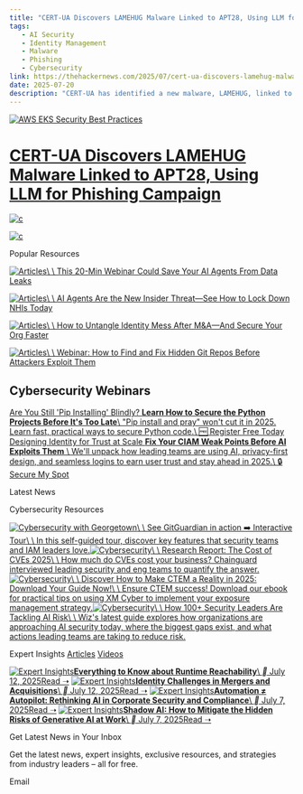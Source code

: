 ```yaml
---
title: "CERT-UA Discovers LAMEHUG Malware Linked to APT28, Using LLM for Phishing Campaign"
tags:
   - AI Security
   - Identity Management
   - Malware
   - Phishing
   - Cybersecurity
link: https://thehackernews.com/2025/07/cert-ua-discovers-lamehug-malware.html
date: 2025-07-20
description: "CERT-UA has identified a new malware, LAMEHUG, linked to APT28, which utilizes an LLM (Large Language Model) to execute sophisticated phishing campaigns. This development highlights the growing sophistication of cyber threat actors and the integration of AI in malware operations, raising concerns about the potential for more targeted and convincing attacks. Organizations must adapt their cybersecurity strategies to include AI threat vectors and enhance their defenses against these evolving tactics. The implications are significant for phishing resistance and AI governance in cybersecurity frameworks."
---
```


[![AWS EKS Security Best Practices](https://blogger.googleusercontent.com/img/b/R29vZ2xl/AVvXsEgND4mfZIflUFe0NNTxlkCIzBbduJWfmWZnEj6JZZt1XXZgvhCtLVAXPwoypwgupKOOM9xsEJ8A0NevTw64gwPCGhUL3H89gCjQbydEYacwxWZNFvCZbUHv_FVoyHzGqHQn1DxI_FdoTEThb-gcvPj1mBJwnRjaiOqJYPfz4gDrldq0JkEfTn5syXUGXUug/s729-e100/z-d.jpg)](https://thehackernews.uk/ai-security-2025-header-d)

# [CERT-UA Discovers LAMEHUG Malware Linked to APT28, Using LLM for Phishing Campaign](https://thehackernews.com/2025/07/cert-ua-discovers-lamehug-malware.html)

[![c](https://blogger.googleusercontent.com/img/b/R29vZ2xl/AVvXsEicm9EY5Hj_0xFQ87jsgQLVzozxzxGfjWkPFzFSjpfZOoa90N1EfWSzYzTKADH2ruFM24pccOG9GA7aFePRYlusQcJuODEHBjhficADn6F1XZoHPX6_-12q-mcBMg-f8mSpDcyHwSsLXxtSS9ZqJIEmu-PnIfkAaD8yvn41vm19skIQYCaj6x97n9VXqXRD/s300-e100/wiz.png)](https://thehackernews.uk/wiz-ciso-board-template)

[![c](https://blogger.googleusercontent.com/img/b/R29vZ2xl/AVvXsEgc6dVSV_bYIYdqUIgTNQ7SXNrhyphenhyphenmULB4NmX8DAG4FQtTsOn4MOmyvLQUYOgkJ9Eim1q4kKz20hiToPAet1iUxNItT2vDj8QAolf3LX8TzW4EzZ7dHPQrWTNBlpaYmI6Z6bU-dFVHZUKwKz-kFmbRHZYu3IEABKlS51tWwf-z8oMh4iuQwnUqWf6WwyuP3J/s300-e100/zz-2-m.jpg)](https://thehackernews.uk/better-security-side)

Popular Resources

[![Articles](<Base64-Image-Removed>)\\
\\
This 20-Min Webinar Could Save Your AI Agents From Data Leaks](https://thehackernews.uk/beyond-secure-ai-webinar)

[![Articles](<Base64-Image-Removed>)\\
\\
AI Agents Are the New Insider Threat—See How to Lock Down NHIs Today](https://thehackernews.uk/non-human-ai-security)

[![Articles](<Base64-Image-Removed>)\\
\\
How to Untangle Identity Mess After M&A—And Secure Your Org Faster](https://thehackernews.uk/oneidentity-m-a-strategies)

[![Articles](<Base64-Image-Removed>)\\
\\
Webinar: How to Find and Fix Hidden Git Repos Before Attackers Exploit Them](https://thehackernews.uk/cyber-pulse-git-webinar)

## Cybersecurity Webinars

[Are You Still 'Pip Installing' Blindly? **Learn How to Secure the Python Projects Before It's Too Late**\\
"Pip install and pray" won't cut it in 2025. Learn fast, practical ways to secure Python code.\\
🆓 Register Free Today](https://thehacker.news/safeguarding-python-supply-chain?source=below) [Designing Identity for Trust at Scale **Fix Your CIAM Weak Points Before AI Exploits Them** \\
We'll unpack how leading teams are using AI, privacy-first design, and seamless logins to earn user trust and stay ahead in 2025.\\
🔒 Secure My Spot](https://thehacker.news/ai-customer-identity?source=below)

Latest News

Cybersecurity Resources

[![Cybersecurity with Georgetown](<Base64-Image-Removed>)\\
\\
See GitGuardian in action ➡️ Interactive Tour\\
\\
In this self-guided tour, discover key features that security teams and IAM leaders love.](https://thehackernews.uk/gitguardian-native)[![Cybersecurity](<Base64-Image-Removed>)\\
\\
Research Report: The Cost of CVEs 2025\\
\\
How much do CVEs cost your business? Chainguard interviewed leading security and eng teams to quantify the answer.](https://thehackernews.uk/cost-of-cves-2025-report)[![Cybersecurity](https://blogger.googleusercontent.com/img/b/R29vZ2xl/AVvXsEhA5OIVtyU5AY0ONmLelcfUOwre7wYqO_M411yy8bwoNu-vkGQcwOg9xcWFfjfbfoehomHhnpTY9q4DaT8vws_KVdmCWkV9QKmelygAso9moiFVmxv7G1dKIA8_2dYHCYM2eGZQGMFst8hQr5qZBg8EcFBDPG0WgLDt5EEfY4ifPGiAWnpd62dBZ-Frh-S6/s400-rw-e365/5StagesofCTEM.gif)\\
\\
Discover How to Make CTEM a Reality in 2025: Download Your Guide Now!\\
\\
Ensure CTEM success! Download our ebook for practical tips on using XM Cyber to implement your exposure management strategy.](https://thehackernews.uk/ctem-stages-gif-2)[![Cybersecurity](<Base64-Image-Removed>)\\
\\
How 100+ Security Leaders Are Tackling AI Risk\\
\\
Wiz's latest guide explores how organizations are approaching AI security today, where the biggest gaps exist, and what actions leading teams are taking to reduce risk.](https://thehackernews.uk/ai-security-readiness-insights)

Expert Insights [Articles](https://thehackernews.com/expert-insights/) [Videos](https://thehackernews.com/videos/)

[![Expert Insights](<Base64-Image-Removed>)**Everything to Know about Runtime Reachability**\\
__ July 12, 2025Read ➝](https://thehackernews.com/expert-insights/2025/07/everything-to-know-about-runtime.html) [![Expert Insights](<Base64-Image-Removed>)**Identity Challenges in Mergers and Acquisitions**\\
__ July 12, 2025Read ➝](https://thehackernews.com/expert-insights/2025/07/identity-challenges-in-mergers-and.html) [![Expert Insights](<Base64-Image-Removed>)**Automation ≠ Autopilot: Rethinking AI in Corporate Security and Compliance**\\
__ July 7, 2025Read ➝](https://thehackernews.com/expert-insights/2025/07/automation-autopilot-rethinking-ai-in.html) [![Expert Insights](<Base64-Image-Removed>)**Shadow AI: How to Mitigate the Hidden Risks of Generative AI at Work**\\
__ July 7, 2025Read ➝](https://thehackernews.com/expert-insights/2025/07/shadow-ai-how-to-mitigate-hidden-risks.html)

Get Latest News in Your Inbox

Get the latest news, expert insights, exclusive resources, and strategies from industry leaders – all for free.

Email
